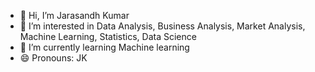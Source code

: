 - 👋 Hi, I’m Jarasandh Kumar
- 👀 I’m interested in Data Analysis, Business Analysis, Market Analysis, Machine Learning, Statistics, Data Science
- 🌱 I’m currently learning Machine learning
- 😄 Pronouns: JK


<!---
jarasandhkr18/jarasandhkr18 is a ✨ special ✨ repository because its `README.md` (this file) appears on your GitHub profile.
You can click the Preview link to take a look at your changes.
--->
